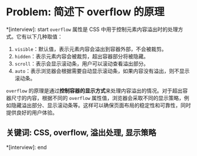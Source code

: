 # Problem: 简述下 overflow 的原理

*[interview]: start
`overflow` 属性是 CSS 中用于控制元素内容溢出时的处理方式。它有以下几种取值：

1. `visible`：默认值，表示元素内容会溢出到容器外部，不会被裁剪。
2. `hidden`：表示元素内容会被裁剪，超出容器部分将被隐藏。
3. `scroll`：表示会显示滚动条，用户可以滚动查看溢出部分。
4. `auto`：表示浏览器会根据需要自动显示滚动条，如果内容没有溢出，则不显示滚动条。

`overflow` 的原理是通过**控制容器的显示方式**来处理内容溢出的情况。对于超出容器尺寸的内容，根据不同的 `overflow` 属性值，浏览器会采取不同的显示策略，例如隐藏溢出部分、显示滚动条等。这样可以确保页面布局的稳定性和可靠性，同时提供良好的用户体验。

## 关键词: CSS, overflow, 溢出处理, 显示策略
*[interview]: end
